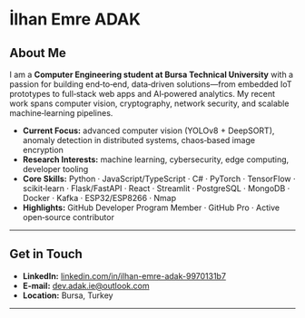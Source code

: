 # İlhan Emre ADAK

## About Me
I am a **Computer Engineering student at Bursa Technical University** with a passion for building end‑to‑end, data‑driven solutions—from embedded IoT prototypes to full‑stack web apps and AI‑powered analytics. My recent work spans computer vision, cryptography, network security, and scalable machine‑learning pipelines.

- **Current Focus:** advanced computer vision (YOLOv8 + DeepSORT), anomaly detection in distributed systems, chaos‑based image encryption
- **Research Interests:** machine learning, cybersecurity, edge computing, developer tooling
- **Core Skills:** Python · JavaScript/TypeScript · C# · PyTorch · TensorFlow · scikit‑learn · Flask/FastAPI · React · Streamlit · PostgreSQL · MongoDB · Docker · Kafka · ESP32/ESP8266 · Nmap
- **Highlights:** GitHub Developer Program Member · GitHub Pro · Active open‑source contributor

---

## Get in Touch
- **LinkedIn:** [linkedin.com/in/ilhan-emre-adak-9970131b7](https://www.linkedin.com/in/ilhan-emre-adak-9970131b7/)
- **E‑mail:** dev.adak.ie@outlook.com
- **Location:** Bursa, Turkey

---
